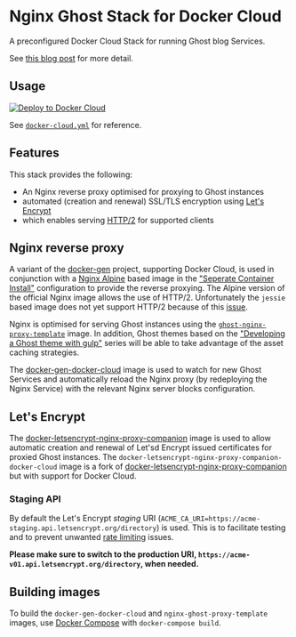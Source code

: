 # Nginx Ghost Stack for Docker Cloud

A preconfigured Docker Cloud Stack for running Ghost blog Services.

See [this blog post](https://blog.switchbit.io/developing-a-ghost-theme-with-gulp-part-5/) for more detail.

## Usage

[![Deploy to Docker Cloud](https://files.cloud.docker.com/images/deploy-to-dockercloud.svg)](https://cloud.docker.com/stack/deploy/?repo=https://github.com/donovanmuller/nginx-ghost-stack)

See [`docker-cloud.yml`](docker-cloud.yml) for reference.

## Features

This stack provides the following:
 
* An Nginx reverse proxy optimised for proxying to Ghost instances
* automated (creation and renewal) SSL/TLS encryption using [Let's Encrypt](https://letsencrypt.org)
* which enables serving [HTTP/2](https://en.wikipedia.org/wiki/HTTP/2) for supported clients

## Nginx reverse proxy

A variant of the [docker-gen](https://github.com/jwilder/docker-gen) project, supporting Docker Cloud, is used in conjunction with a 
[Nginx Alpine](https://hub.docker.com/_/nginx/) based image in the ["Seperate Container Install"](https://github.com/jwilder/docker-gen#separate-container-install)
configuration to provide the reverse proxying. The Alpine version of the official Nginx image allows the use of HTTP/2. 
Unfortunately the `jessie` based image does not yet support HTTP/2 because of this [issue](https://github.com/nginxinc/docker-nginx/issues/76#issuecomment-203024132).  

Nginx is optimised for serving Ghost instances using the [`ghost-nginx-proxy-template`](ghost-nginx-proxy-template/README.md) image.
In addition, Ghost themes based on the ["Developing a Ghost theme with gulp"](https://blog.switchbit.io/tag/ghost-tag/) series will be able to take advantage of
 the asset caching strategies.
 
The [docker-gen-docker-cloud](docker-gen-docker-cloud/README.md) image is used to watch for new Ghost Services
and automatically reload the Nginx proxy (by redeploying the Nginx Service) with the relevant Nginx server blocks configuration.

##  Let's Encrypt

The [docker-letsencrypt-nginx-proxy-companion](https://hub.docker.com/r/donovanmuller/docker-letsencrypt-nginx-proxy-companion/) image is used to allow automatic creation and renewal
of Let'sd Encrypt issued certificates for proxied Ghost instances. The `docker-letsencrypt-nginx-proxy-companion-docker-cloud`
image is a fork of [docker-letsencrypt-nginx-proxy-companion](https://github.com/JrCs/docker-letsencrypt-nginx-proxy-companion)
but with support for Docker Cloud.

### Staging API

By default the Let's Encrypt *staging* URI (`ACME_CA_URI=https://acme-staging.api.letsencrypt.org/directory`) is used.
This is to facilitate testing and to prevent unwanted [rate limiting](https://letsencrypt.org/docs/rate-limits/) issues.

**Please make sure to switch to the production URI, `https://acme-v01.api.letsencrypt.org/directory`, when needed.**

## Building images

To build the `docker-gen-docker-cloud` and `nginx-ghost-proxy-template` images, use [Docker Compose](docker-compose.yml) 
with `docker-compose build`.



